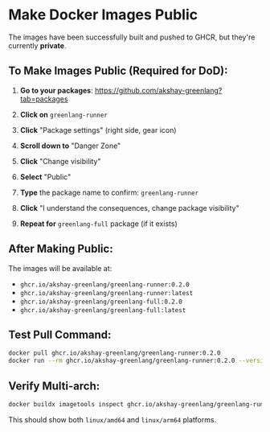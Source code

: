 # Make Docker Images Public

The images have been successfully built and pushed to GHCR, but they're currently **private**.

## To Make Images Public (Required for DoD):

1. **Go to your packages**: https://github.com/akshay-greenlang?tab=packages

2. **Click on** `greenlang-runner`

3. **Click** "Package settings" (right side, gear icon)

4. **Scroll down to** "Danger Zone"

5. **Click** "Change visibility"

6. **Select** "Public"

7. **Type** the package name to confirm: `greenlang-runner`

8. **Click** "I understand the consequences, change package visibility"

9. **Repeat for** `greenlang-full` package (if it exists)

## After Making Public:

The images will be available at:
- `ghcr.io/akshay-greenlang/greenlang-runner:0.2.0`
- `ghcr.io/akshay-greenlang/greenlang-runner:latest`
- `ghcr.io/akshay-greenlang/greenlang-full:0.2.0`
- `ghcr.io/akshay-greenlang/greenlang-full:latest`

## Test Pull Command:
```bash
docker pull ghcr.io/akshay-greenlang/greenlang-runner:0.2.0
docker run --rm ghcr.io/akshay-greenlang/greenlang-runner:0.2.0 --version
```

## Verify Multi-arch:
```bash
docker buildx imagetools inspect ghcr.io/akshay-greenlang/greenlang-runner:0.2.0
```

This should show both `linux/amd64` and `linux/arm64` platforms.